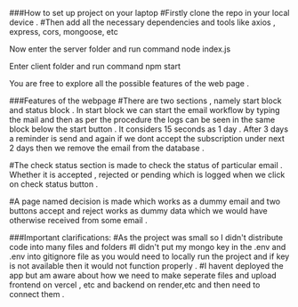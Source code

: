 ###How to set up project on your laptop 
#Firstly clone the repo in your local device .
#Then add all the necessary dependencies and tools like axios , express, cors, mongoose, etc

Now enter the server folder and run command 
node index.js 

Enter client folder and run command 
npm start

You are free to explore all the possible features of the web page .

###Features of the webpage 
#There are two sections , namely start block and status block . In start block we can start the email workflow by typing the mail and then as per the procedure the logs can be seen in the same block below the start button . It considers 15 seconds as 1 day . After 3 days a reminder is send and again if we dont accept the subscription under next 2 days then we remove the email from the database .

#The check status section is made to check the status of particular email . Whether it is accepted , rejected or pending which is logged when we click on check status button .

#A page named decision is made which works as a dummy email and two buttons accept and reject works as dummy data which we would have otherwise received from some email . 


###Important clarifications:
#As the project was small so I didn't distribute code into many files and folders 
#I didn't put my mongo key in the .env and .env into gitignore file as you would need to locally run the project and if key is not available then it would not function properly . 
#I havent deployed the app  but am aware about how we need to make seperate files and upload frontend on vercel , etc and backend on render,etc and then need to connect them . 